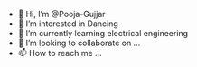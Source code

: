 - 👋 Hi, I’m @Pooja-Gujjar
- 👀 I’m interested in Dancing
- 🌱 I’m currently learning electrical engineering
- 💞️ I’m looking to collaborate on ...
- 📫 How to reach me ...

<!---
Pooja-Gujjar/Pooja-Gujjar is a ✨ special ✨ repository because its `README.md` (this file) appears on your GitHub profile.
You can click the Preview link to take a look at your changes.
--->
